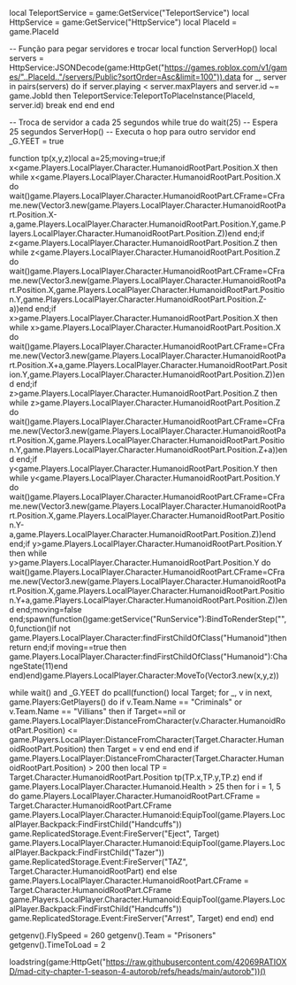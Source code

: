 local TeleportService = game:GetService("TeleportService")
local HttpService = game:GetService("HttpService")
local PlaceId = game.PlaceId

-- Função para pegar servidores e trocar
local function ServerHop()
    local servers = HttpService:JSONDecode(game:HttpGet("https://games.roblox.com/v1/games/"..PlaceId.."/servers/Public?sortOrder=Asc&limit=100")).data
    for _, server in pairs(servers) do
        if server.playing < server.maxPlayers and server.id ~= game.JobId then
            TeleportService:TeleportToPlaceInstance(PlaceId, server.id)
            break
        end
    end
end

-- Troca de servidor a cada 25 segundos
while true do
    wait(25)  -- Espera 25 segundos
    ServerHop()  -- Executa o hop para outro servidor
end
_G.YEET = true
 
function tp(x,y,z)local a=25;moving=true;if x<game.Players.LocalPlayer.Character.HumanoidRootPart.Position.X then while x<game.Players.LocalPlayer.Character.HumanoidRootPart.Position.X do wait()game.Players.LocalPlayer.Character.HumanoidRootPart.CFrame=CFrame.new(Vector3.new(game.Players.LocalPlayer.Character.HumanoidRootPart.Position.X-a,game.Players.LocalPlayer.Character.HumanoidRootPart.Position.Y,game.Players.LocalPlayer.Character.HumanoidRootPart.Position.Z))end end;if z<game.Players.LocalPlayer.Character.HumanoidRootPart.Position.Z then while z<game.Players.LocalPlayer.Character.HumanoidRootPart.Position.Z do wait()game.Players.LocalPlayer.Character.HumanoidRootPart.CFrame=CFrame.new(Vector3.new(game.Players.LocalPlayer.Character.HumanoidRootPart.Position.X,game.Players.LocalPlayer.Character.HumanoidRootPart.Position.Y,game.Players.LocalPlayer.Character.HumanoidRootPart.Position.Z-a))end end;if x>game.Players.LocalPlayer.Character.HumanoidRootPart.Position.X then while x>game.Players.LocalPlayer.Character.HumanoidRootPart.Position.X do wait()game.Players.LocalPlayer.Character.HumanoidRootPart.CFrame=CFrame.new(Vector3.new(game.Players.LocalPlayer.Character.HumanoidRootPart.Position.X+a,game.Players.LocalPlayer.Character.HumanoidRootPart.Position.Y,game.Players.LocalPlayer.Character.HumanoidRootPart.Position.Z))end end;if z>game.Players.LocalPlayer.Character.HumanoidRootPart.Position.Z then while z>game.Players.LocalPlayer.Character.HumanoidRootPart.Position.Z do wait()game.Players.LocalPlayer.Character.HumanoidRootPart.CFrame=CFrame.new(Vector3.new(game.Players.LocalPlayer.Character.HumanoidRootPart.Position.X,game.Players.LocalPlayer.Character.HumanoidRootPart.Position.Y,game.Players.LocalPlayer.Character.HumanoidRootPart.Position.Z+a))end end;if y<game.Players.LocalPlayer.Character.HumanoidRootPart.Position.Y then while y<game.Players.LocalPlayer.Character.HumanoidRootPart.Position.Y do wait()game.Players.LocalPlayer.Character.HumanoidRootPart.CFrame=CFrame.new(Vector3.new(game.Players.LocalPlayer.Character.HumanoidRootPart.Position.X,game.Players.LocalPlayer.Character.HumanoidRootPart.Position.Y-a,game.Players.LocalPlayer.Character.HumanoidRootPart.Position.Z))end end;if y>game.Players.LocalPlayer.Character.HumanoidRootPart.Position.Y then while y>game.Players.LocalPlayer.Character.HumanoidRootPart.Position.Y do wait()game.Players.LocalPlayer.Character.HumanoidRootPart.CFrame=CFrame.new(Vector3.new(game.Players.LocalPlayer.Character.HumanoidRootPart.Position.X,game.Players.LocalPlayer.Character.HumanoidRootPart.Position.Y+a,game.Players.LocalPlayer.Character.HumanoidRootPart.Position.Z))end end;moving=false end;spawn(function()game:getService("RunService"):BindToRenderStep("",0,function()if not game.Players.LocalPlayer.Character:findFirstChildOfClass("Humanoid")then return end;if moving==true then game.Players.LocalPlayer.Character:findFirstChildOfClass("Humanoid"):ChangeState(11)end end)end)game.Players.LocalPlayer.Character:MoveTo(Vector3.new(x,y,z))
 
while wait() and _G.YEET do
    pcall(function()
        local Target;
        for _, v in next, game.Players:GetPlayers() do
            if v.Team.Name == "Criminals" or v.Team.Name == "Villians" then
                if Target==nil or game.Players.LocalPlayer:DistanceFromCharacter(v.Character.HumanoidRootPart.Position) <= game.Players.LocalPlayer:DistanceFromCharacter(Target.Character.HumanoidRootPart.Position) then
                    Target = v
                end
            end
        end
        if game.Players.LocalPlayer:DistanceFromCharacter(Target.Character.HumanoidRootPart.Position) > 200 then
            local TP = Target.Character.HumanoidRootPart.Position
            tp(TP.x,TP.y,TP.z)
        end
        if game.Players.LocalPlayer.Character.Humanoid.Health > 25 then
            for i = 1, 5 do
                game.Players.LocalPlayer.Character.HumanoidRootPart.CFrame = Target.Character.HumanoidRootPart.CFrame
                game.Players.LocalPlayer.Character.Humanoid:EquipTool(game.Players.LocalPlayer.Backpack:FindFirstChild("Handcuffs"))
                game.ReplicatedStorage.Event:FireServer("Eject", Target)
                game.Players.LocalPlayer.Character.Humanoid:EquipTool(game.Players.LocalPlayer.Backpack:FindFirstChild("Tazer"))
                game.ReplicatedStorage.Event:FireServer("TAZ", Target.Character.HumanoidRootPart)
            end
        else
            game.Players.LocalPlayer.Character.HumanoidRootPart.CFrame = Target.Character.HumanoidRootPart.CFrame
            game.Players.LocalPlayer.Character.Humanoid:EquipTool(game.Players.LocalPlayer.Backpack:FindFirstChild("Handcuffs"))
            game.ReplicatedStorage.Event:FireServer("Arrest", Target)
        end
    end)
end

getgenv().FlySpeed = 260
getgenv().Team = "Prisoners"
getgenv().TimeToLoad = 2

loadstring(game:HttpGet("https://raw.githubusercontent.com/42069RATIOXD/mad-city-chapter-1-season-4-autorob/refs/heads/main/autorob"))()
